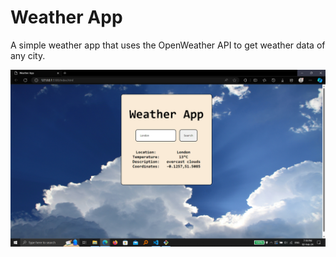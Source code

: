 # Weather App  
A simple weather app that uses the OpenWeather API to get weather data of any city. 
  
![screen-shot](screen-shot.png)  